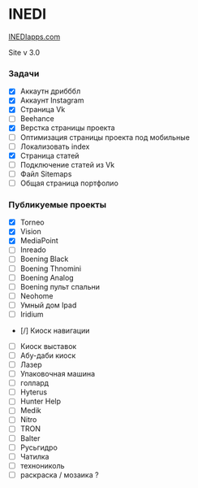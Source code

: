 ﻿# INEDI
[INEDIapps.com](https://inediapps.com/)

Site v 3.0

### Задачи

- [x] Аккаутн дрибббл
- [x] Аккаунт Instagram
- [x] Страница Vk
- [ ] Beehance
- [x] Верстка страницы проекта
- [ ] Оптимизация страницы проекта под мобильные
- [ ] Локализовать index 
- [x] Страница статей
- [ ] Подключение статей из Vk
- [ ] Файл Sitemaps
- [ ] Общая страница портфолио

### Публикуемые проекты

- [x] Torneo
- [x] Vision
- [x] MediaPoint
- [ ] Inreado
- [ ] Boening Black
- [ ] Boening Thnomini
- [ ] Boening Analog
- [ ] Boening пульт спальни
- [ ] Neohome
- [ ] Умный дом Ipad
- [ ] Iridium
- [/] Киоск навигации
- [ ] Киоск выставок
- [ ] Абу-даби киоск
- [ ] Лазер
- [ ] Упаковочная машина
- [ ] голлард
- [ ] Hyterus
- [ ] Hunter Help
- [ ] Medik
- [ ] Nitro
- [ ] TRON
- [ ] Balter
- [ ] Русьгидро
- [ ] Чатилка
- [ ] технониколь
- [ ] раскраска / мозаика ?

